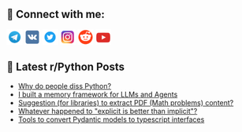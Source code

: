 ## 🔎 Connect with me:
[<img src="https://github.com/bullbesh/bullbesh/blob/main/images/Telegram.png" width="32" height="32" />](https://t.me/bullbesh)
[<img src="https://github.com/bullbesh/bullbesh/blob/main/images/VK.png" width="32" height="32" />](https://vk.com/bullbesh)
[<img src="https://github.com/bullbesh/bullbesh/blob/main/images/Twitter.png" width="32" height="32" />](https://twitter.com/bullbesh1)
[<img src="https://github.com/bullbesh/bullbesh/blob/main/images/Instagram.png" width="32" height="32" />](https://www.instagram.com/bullbesh)
[<img src="https://github.com/bullbesh/bullbesh/blob/main/images/Reddit.png" width="32" height="32" />](https://www.reddit.com/user/bullbesh)
[<img src="https://github.com/bullbesh/bullbesh/blob/main/images/YouTube.png" width="32" height="32" />](https://www.youtube.com/channel/UCtfjRs6uzgq5mfm8S06WTcg)

## 📕 Latest r/Python Posts
<!-- BLOG-POST-LIST:START -->
- [Why do people diss Python?](https://www.reddit.com/r/Python/comments/1efskb7/why_do_people_diss_python/)
- [I built a memory framework for LLMs and Agents](https://www.reddit.com/r/Python/comments/1efsjgy/i_built_a_memory_framework_for_llms_and_agents/)
- [Suggestion &lpar;for libraries&rpar; to extract PDF &lpar;Math problems&rpar; content?](https://www.reddit.com/r/Python/comments/1efs6sy/suggestion_for_libraries_to_extract_pdf_math/)
- [Whatever happened to &quot;explicit is better than implicit&quot;?](https://www.reddit.com/r/Python/comments/1efrusl/whatever_happened_to_explicit_is_better_than/)
- [Tools to convert Pydantic models to typescript interfaces](https://www.reddit.com/r/Python/comments/1efqgjp/tools_to_convert_pydantic_models_to_typescript/)
<!-- BLOG-POST-LIST:END -->
